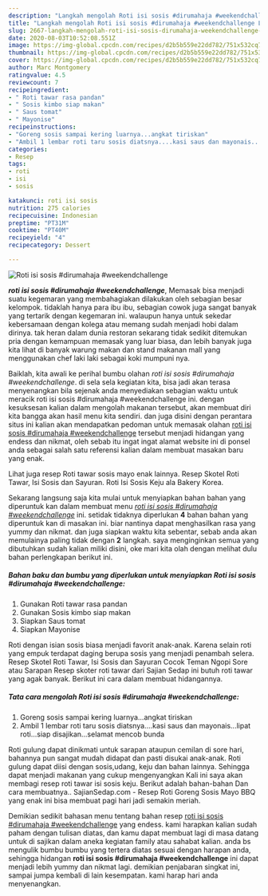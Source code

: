 ```yaml
---
description: "Langkah mengolah Roti isi sosis #dirumahaja #weekendchallenge Lezat"
title: "Langkah mengolah Roti isi sosis #dirumahaja #weekendchallenge Lezat"
slug: 2667-langkah-mengolah-roti-isi-sosis-dirumahaja-weekendchallenge-lezat
date: 2020-08-03T10:52:08.551Z
image: https://img-global.cpcdn.com/recipes/d2b5b559e22dd782/751x532cq70/roti-isi-sosis-dirumahaja-weekendchallenge-foto-resep-utama.jpg
thumbnail: https://img-global.cpcdn.com/recipes/d2b5b559e22dd782/751x532cq70/roti-isi-sosis-dirumahaja-weekendchallenge-foto-resep-utama.jpg
cover: https://img-global.cpcdn.com/recipes/d2b5b559e22dd782/751x532cq70/roti-isi-sosis-dirumahaja-weekendchallenge-foto-resep-utama.jpg
author: Marc Montgomery
ratingvalue: 4.5
reviewcount: 7
recipeingredient:
- " Roti tawar rasa pandan"
- " Sosis kimbo siap makan"
- " Saus tomat"
- " Mayonise"
recipeinstructions:
- "Goreng sosis sampai kering luarnya...angkat tiriskan"
- "Ambil 1 lembar roti taru sosis diatsnya....kasi saus dan mayonais...lipat roti...siap disajikan...selamat mencob bunda"
categories:
- Resep
tags:
- roti
- isi
- sosis

katakunci: roti isi sosis 
nutrition: 275 calories
recipecuisine: Indonesian
preptime: "PT31M"
cooktime: "PT40M"
recipeyield: "4"
recipecategory: Dessert

---
```



![Roti isi sosis #dirumahaja #weekendchallenge](https://img-global.cpcdn.com/recipes/d2b5b559e22dd782/751x532cq70/roti-isi-sosis-dirumahaja-weekendchallenge-foto-resep-utama.jpg)

<b><i>roti isi sosis #dirumahaja #weekendchallenge</i></b>, Memasak bisa menjadi suatu kegemaran yang membahagiakan dilakukan oleh sebagian besar kelompok. tidaklah hanya para ibu ibu, sebagian cowok juga sangat banyak yang tertarik dengan kegemaran ini. walaupun hanya untuk sekedar kebersamaan dengan kolega atau memang sudah menjadi hobi dalam dirinya. tak heran dalam dunia restoran sekarang tidak sedikit ditemukan pria dengan kemampuan memasak yang luar biasa, dan lebih banyak juga kita lihat di banyak warung makan dan stand makanan mall yang menggunakan chef laki laki sebagai koki mumpuni nya.

Baiklah, kita awali ke perihal bumbu olahan <i>roti isi sosis #dirumahaja #weekendchallenge</i>. di sela sela kegiatan kita, bisa jadi akan terasa menyenangkan bila sejenak anda menyediakan sebagian waktu untuk meracik roti isi sosis #dirumahaja #weekendchallenge ini. dengan kesuksesan kalian dalam mengolah makanan tersebut, akan membuat diri kita bangga akan hasil menu kita sendiri. dan juga disini dengan perantara situs ini kalian akan mendapatkan pedoman untuk memasak olahan <u>roti isi sosis #dirumahaja #weekendchallenge</u> tersebut menjadi hidangan yang endess dan nikmat, oleh sebab itu ingat ingat alamat website ini di ponsel anda sebagai salah satu referensi kalian dalam membuat masakan baru yang enak.

Lihat juga resep Roti tawar sosis mayo enak lainnya. Resep Skotel Roti Tawar, Isi Sosis dan Sayuran. Roti Isi Sosis Keju ala Bakery Korea.


Sekarang langsung saja kita mulai untuk menyiapkan bahan bahan yang diperuntuk kan dalam membuat menu <u><i>roti isi sosis #dirumahaja #weekendchallenge</i></u> ini. setidak tidaknya diperlukan <b>4</b> bahan bahan yang diperuntuk kan di masakan ini. biar nantinya dapat menghasilkan rasa yang yummy dan nikmat. dan juga siapkan waktu kita sebentar, sebab anda akan memulainya paling tidak dengan <b>2</b> langkah. saya menginginkan semua yang dibutuhkan sudah kalian miliki disini, oke mari kita olah dengan melihat dulu bahan perlengkapan berikut ini.

<!--inarticleads1-->

##### Bahan baku dan bumbu yang diperlukan untuk menyiapkan Roti isi sosis #dirumahaja #weekendchallenge:

1. Gunakan  Roti tawar rasa pandan
1. Gunakan  Sosis kimbo siap makan
1. Siapkan  Saus tomat
1. Siapkan  Mayonise


Roti dengan isian sosis biasa menjadi favorit anak-anak. Karena selain roti yang empuk terdapat daging berupa sosis yang menjadi penambah selera. Resep Skotel Roti Tawar, Isi Sosis dan Sayuran Cocok Teman Ngopi Sore atau Sarapan Resep skoter roti tawar dari Sajian Sedap ini butuh roti tawar yang agak banyak. Berikut ini cara dalam membuat hidangannya. 

<!--inarticleads2-->

##### Tata cara mengolah Roti isi sosis #dirumahaja #weekendchallenge:

1. Goreng sosis sampai kering luarnya...angkat tiriskan
1. Ambil 1 lembar roti taru sosis diatsnya....kasi saus dan mayonais...lipat roti...siap disajikan...selamat mencob bunda


Roti gulung dapat dinikmati untuk sarapan ataupun cemilan di sore hari, bahannya pun sangat mudah didapat dan pasti disukai anak-anak. Roti gulung dapat diisi dengan sosis,udang, keju dan bahan lainnya. Sehingga dapat menjadi makanan yang cukup mengenyangkan Kali ini saya akan membagi resep roti tawar isi sosis keju. Berikut adalah bahan-bahan Dan cara membuatnya.. SajianSedap.com - Resep Roti Goreng Sosis Mayo BBQ yang enak ini bisa membuat pagi hari jadi semakin meriah. 

Demikian sedikit bahasan menu tentang bahan resep <u>roti isi sosis #dirumahaja #weekendchallenge</u> yang endess. kami harapkan kalian sudah paham dengan tulisan diatas, dan kamu dapat membuat lagi di masa datang untuk di sajikan dalam aneka kegiatan family atau sahabat kalian. anda bs mengulik bumbu bumbu yang tertera diatas sesuai dengan harapan anda, sehingga hidangan <b>roti isi sosis #dirumahaja #weekendchallenge</b> ini dapat menjadi lebih yummy dan nikmat lagi. demikian penjabaran singkat ini, sampai jumpa kembali di lain kesempatan. kami harap hari anda menyenangkan.

